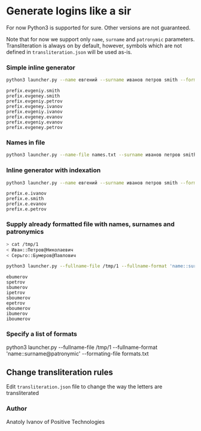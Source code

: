 # Generate logins like a sir

For now Python3 is supported for sure. Other versions are not guaranteed.

Note that for now we support only `name`, `surname` and `patronymic` parameters. Transliteration is always on by default, however, symbols which are not defined in `transliteration.json` will be used as-is.

### Simple inline generator

```bash
python3 launcher.py --name евгений --surname иванов петров smith --formating 'prefix.{name}.{surname}'
```
```
prefix.evgeniy.smith
prefix.evgeney.smith
prefix.evgeniy.petrov
prefix.evgeney.ivanov
prefix.evgeniy.ivanov
prefix.evgeney.evanov
prefix.evgeniy.evanov
prefix.evgeney.petrov
```

### Names in file

```bash
python3 launcher.py --name-file names.txt --surname иванов петров smith --formating 'prefix.{name}.{surname}' 
```

### Inline generator with indexation

```bash
python3 launcher.py --name евгений --surname иванов петров smith --formating 'prefix.{name[0]}.{surname}'
```
```
prefix.e.ivanov
prefix.e.smith
prefix.e.evanov
prefix.e.petrov
```

### Supply already formatted file with names, surnames and patronymics

```bash
> cat /tmp/1
< Иван::Петров@Николаевич
< Серьго::Бумеров@Павлович
```
```bash
python3 launcher.py --fullname-file /tmp/1 --fullname-format 'name::surname@patronymic' --formating '{name[0]}{surname}'
```
```
ebumerov
spetrov
sbumerov
ipetrov
sboumerov
epetrov
eboumerov
ibumerov
iboumerov
```

### Specify a list of formats

python3 launcher.py --fullname-file /tmp/1 --fullname-format 'name::surname@patronymic' --formating-file formats.txt

## Change transliteration rules

Edit `transliteration.json` file to change the way the letters are transliterated


### Author
Anatoly Ivanov of Positive Technologies